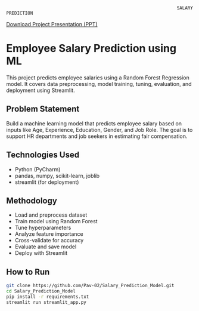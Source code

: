                                                                     SALARY PREDICTION
 
  [Download Project Presentation (PPT)](Employee_Salary_prediction.pptx)
 

# Employee Salary Prediction using ML
This project predicts employee salaries using a Random Forest Regression model. It covers data preprocessing, model training, tuning, evaluation, and deployment using Streamlit.

## Problem Statement
Build a machine learning model that predicts employee salary based on inputs like Age, Experience, Education, Gender, and Job Role. The goal is to support HR departments and job seekers in estimating fair compensation.

## Technologies Used
- Python (PyCharm)
- pandas, numpy, scikit-learn, joblib
- streamlit (for deployment)

## Methodology
- Load and preprocess dataset
- Train model using Random Forest
- Tune hyperparameters
- Analyze feature importance
- Cross-validate for accuracy
- Evaluate and save model
- Deploy with Streamlit

## How to Run
```bash
git clone https://github.com/Pav-02/Salary_Prediction_Model.git
cd Salary_Prediction_Model
pip install -r requirements.txt
streamlit run streamlit_app.py
 
